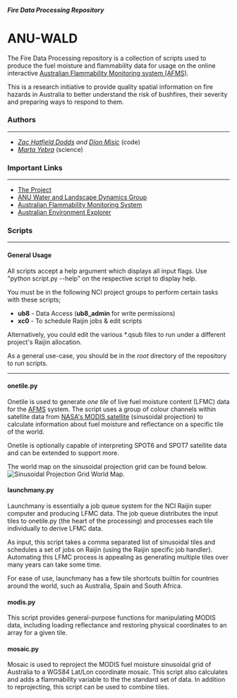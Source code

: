 ##### Fire Data Processing Repository
# ANU-WALD

The Fire Data Processing repository is a collection of scripts used to produce the fuel moisture and flammability data for usage on the online interactive [Australian Flammability Monitoring system (AFMS)](http://wenfo.org/afms/).

This is a research initiative to provide quality spatial information on fire hazards in Australia to better understand the risk of bushfires, their severity and preparing ways to respond to them.


### Authors
---
* *[Zac Hatfield Dodds](https://github.com/Zac-HD) and [Dion Misic](https://github.com/kingdion)* (code)
* *[Marta Yebra](https://researchers.anu.edu.au/researchers/yebra-m)* (science)

### Important Links
---
* [The Project](http://www.bnhcrc.com.au/research/understanding-mitigating-hazards/255)
* [ANU Water and Landscape Dynamics Group](http://www.wenfo.org/wald/)
* [Australian Flammability Monitoring System](http://wenfo.org/afms/)
* [Australian Environment Explorer](http://wenfo.org/ausenv/)


### Scripts
---
#### General Usage
All scripts accept a help argument which displays all input flags. Use "python script.py --help" on the respective script to display help.

You must be in the following NCI project groups to perform certain tasks with these scripts;

* **ub8** - Data Access (**ub8_admin** for write permissions)
* **xc0** - To schedule Raijin jobs & edit scripts

Alternatively, you could edit the various *.qsub files to run under a different project's Raijin allocation.

As a general use-case, you should be in the *root* directory of the repository to run scripts.

---

#### onetile.py
Onetile is used to generate *one tile* of live fuel moisture content (LFMC) data for the [AFMS](http://wenfo.org/afms/) system. The script uses a group of colour channels within satellite data from [NASA's MODIS satellite](https://terra.nasa.gov/about/terra-instruments/modis) (sinusoidal projection) to calculate information about fuel moisture and reflectance on a specific tile of the world.

Onetile is optionally capable of interpreting SPOT6 and SPOT7 satellite data and can be extended to support more.

The world map on the sinusoidal projection grid can be found below. ![Sinusoidal Projection Grid World Map](https://modis-land.gsfc.nasa.gov/images/MODIS_sinusoidal_grid1.gif).

#### launchmany.py
Launchmany is essentially a job queue system for the NCI Raijin super computer and producing LFMC data. The job queue distributes the input tiles to onetile.py (the heart of the processing) and processes each tile individually to derive LFMC data.

As input, this script takes a comma separated list of sinusoidal tiles and schedules a set of jobs on Raijin (using the Raijin specific job handler). Automating this LFMC process is appealing as generating multiple tiles over many years can take some time.

For ease of use, launchmany has a few tile shortcuts builtin for countries around the world, such as Australia, Spain and South Africa.

#### modis.py
This script provides general-purpose functions for manipulating MODIS data, including loading reflectance and restoring physical coordinates to an array for a given tile.

#### mosaic.py
Mosaic is used to reproject the MODIS fuel moisture sinusoidal grid of Australia to a WGS84 Lat/Lon coordinate mosaic. This script also calculates and adds a flammability variable to the the standard set of data. In addition to reprojecting, this script can be used to combine tiles.
